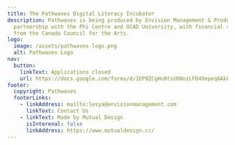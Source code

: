 ```yaml
---
title: The Pathwaves Digital Literacy Incubator
description: Pathwaves is being produced by Envision Management & Production in
  partnership with the Phi Centre and OCAD University, with financial support
  from the Canada Council for the Arts.
logo:
  image: /assets/pathwaves-logo.png
  alt: Pathwaves Logo
nav:
  button:
    linkText: Applications closed
    url: https://docs.google.com/forms/d/1EP9ZCgHu9tsUONnzLFD49epeq8AkFiIrf3TjIPu-a-M/viewform?edit_requested=true
footer:
  copyright: Pathwaves
  footerLinks:
    - linkAddress: mailto:lesya@envisionmanagement.com
      linkText: Contact Us
    - linkText: Made by Mutual Design
      isInterenal: false
      linkAddress: https://www.mutualdesign.cc/
---
```

